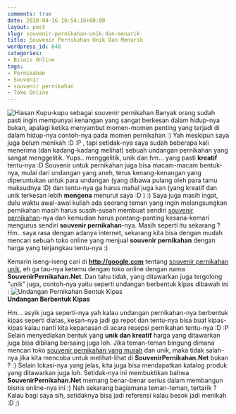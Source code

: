 ```yaml
---
comments: true
date: 2010-04-16 10:54:16+00:00
layout: post
slug: souvenir-pernikahan-unik-dan-menarik
title: Souvenir Pernikahan Unik Dan Menarik
wordpress_id: 648
categories:
- Bisnis Online
tags:
- Pernikahan
- Souvenir
- souvenir pernikahan
- Toko Online
---
```


![Hiasan Kupu-kupu sebagai souvenir pernikahan](http://www.souvenirpernikahan.net/wp-content/gallery/hiasan/kupu-kupu.jpg) Banyak orang sudah pasti ingin mempunyai kenangan yang sangat berkesan dalam hidup-nya bukan, apalagi ketika menyambut momen-momen penting yang terjadi di dalam hidup-nya contoh-nya pada momen pernikahan :) Yah meskipun saya juga belum menikah :D :P , tapi setidak-nya saya sudah beberapa kali menerima (dan kadang-kadang melihat) sebuah undangan pernikahan yang sangat menggelitik. Yups.. menggelitik, unik dan hm... yang pasti **kreatif** tentu-nya :D Souvenir untuk pernikahan juga bisa macam-macam bentuk-nya, mulai dari undangan yang aneh, terus kenang-kenangan yang diperuntukan untuk para undangan (yang dibawa pulang oleh para tamu maksudnya :D) dan tentu-nya ga harus mahal juga kan (yang kreatif dan unik terkesan lebih **mengena** menurut saya :D ) :) Saya juga masih ingat, dulu waktu awal-awal kuliah ada seorang teman yang ingin melangsungkan pernikahan masih harus susah-susah membuat sendiri [souvenir pernikahan](http://www.souvenirpernikahan.net/)-nya dan kemudian harus pontang-panting kesana-kemari mengurus sendiri **souvenir pernikahan**-nya. Masih seperti itu sekarang ? Hm.. saya rasa dengan adanya internet, sekarang kita bisa dengan mudah mencari sebuah toko online yang menjual **souvenir pernikahan** dengan harga yang terjangkau tentu-nya :)

Kemarin iseng-iseng cari di **http://google.com** tentang  [souvenir pernikahan unik](http://www.souvenirpernikahan.net/), eh ga tau-nya ketemu dengan toko online dengan nama **SouvenirPernikahan.Net**. Dan tahu tidak, yang ditawarkan juga tergolong "unik" juga, contoh-nya yaitu seperti undangan berbentuk kipas dibawah ini :
![Undangan Pernikahan Bentuk Kipas](http://www.souvenirpernikahan.net/wp-content/gallery/kipas-cantik/spdn-0049-undangan-kipas-renda-kuning.jpg)  
**Undangan Berbentuk Kipas**

Hm... asyik juga seperti-nya yah kalau undangan pernikahan-nya berbentuk kipas seperti diatas, kesan-nya jadi ga repot dan tentu-nya bisa buat kipas-kipas kalau nanti kita kepanasan di acara resepsi pernikahan tentu-nya :D :P Selain menyediakan bentuk yang **unik dan kreatif** harga yang ditawarkan juga bisa dibilang bersaing juga loh. Jika teman-teman bingung dimana mencari toko [souvenir pernikahan yang murah](http://www.souvenirpernikahan.net/) dan unik, maka tidak salah-nya jika kita mencoba untuk melihat-lihat di **SouvenirPernikahan.Net** bukan ? :) Selain lokasi-nya yang jelas, kita juga bisa mendapatkan katalog produk yang ditawarkan juga loh. Setidak-nya ini membuktikan bahwa **SouvenirPernikahan.Net** memang benar-benar serius dalam membangun bisnis online-nya ini :) Nah sekarang bagiamana teman-teman, tertarik ? Kalau bagi saya sih, setidaknya bisa jadi referensi kalau besok jadi menikah :D ;)

